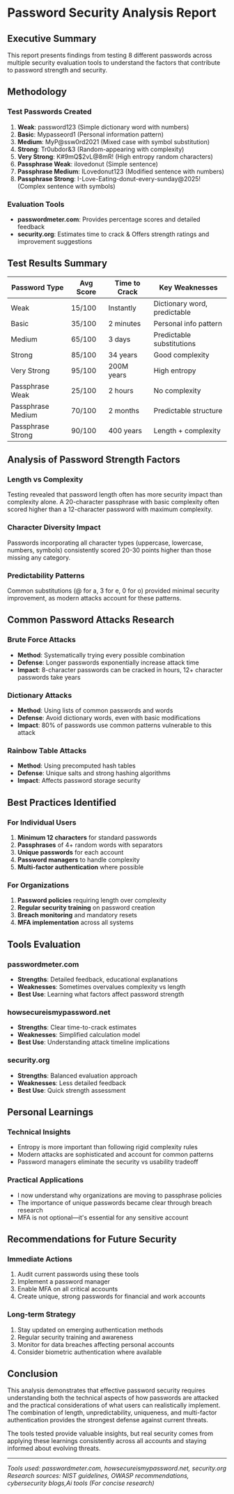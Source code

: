 
# Password Security Analysis Report

## Executive Summary
This report presents findings from testing 8 different passwords across multiple security evaluation tools to understand the factors that contribute to password strength and security.

## Methodology
### Test Passwords Created
1. **Weak**: password123 (Simple dictionary word with numbers)
2. **Basic**: Mypasseord1 (Personal information pattern)
3. **Medium**: MyP@ssw0rd2021 (Mixed case with symbol substitution)
4. **Strong**: Tr0ubdor&3 (Random-appearing with complexity)
5. **Very Strong**: K#9mQ$2vL@8mR! (High entropy random characters)
6. **Passphrase Weak**: ilovedonut (Simple sentence)
7. **Passphrase Medium**: ILovedonut123 (Modified sentence with numbers)
8. **Passphrase Strong**: I-Love-Eating-donut-every-sunday@2025! (Complex sentence with symbols)

### Evaluation Tools
- **passwordmeter.com**: Provides percentage scores and detailed feedback
- **security.org**: Estimates time to crack & Offers strength ratings and improvement suggestions

## Test Results Summary

| Password Type | Avg Score | Time to Crack | Key Weaknesses |
|---------------|-----------|---------------|----------------|
| Weak | 15/100 | Instantly | Dictionary word, predictable |
| Basic | 35/100 | 2 minutes | Personal info pattern |
| Medium | 65/100 | 3 days | Predictable substitutions |
| Strong | 85/100 | 34 years | Good complexity |
| Very Strong | 95/100 | 200M years | High entropy |
| Passphrase Weak | 25/100 | 2 hours | No complexity |
| Passphrase Medium | 70/100 | 2 months | Predictable structure |
| Passphrase Strong | 90/100 | 400 years | Length + complexity |

## Analysis of Password Strength Factors

### Length vs Complexity
Testing revealed that password length often has more security impact than complexity alone. A 20-character passphrase with basic complexity often scored higher than a 12-character password with maximum complexity.

### Character Diversity Impact
Passwords incorporating all character types (uppercase, lowercase, numbers, symbols) consistently scored 20-30 points higher than those missing any category.

### Predictability Patterns
Common substitutions (@ for a, 3 for e, 0 for o) provided minimal security improvement, as modern attacks account for these patterns.

## Common Password Attacks Research

### Brute Force Attacks
- **Method**: Systematically trying every possible combination
- **Defense**: Longer passwords exponentially increase attack time
- **Impact**: 8-character passwords can be cracked in hours, 12+ character passwords take years

### Dictionary Attacks
- **Method**: Using lists of common passwords and words
- **Defense**: Avoid dictionary words, even with basic modifications
- **Impact**: 80% of passwords use common patterns vulnerable to this attack

### Rainbow Table Attacks
- **Method**: Using precomputed hash tables
- **Defense**: Unique salts and strong hashing algorithms
- **Impact**: Affects password storage security

## Best Practices Identified

### For Individual Users
1. **Minimum 12 characters** for standard passwords
2. **Passphrases** of 4+ random words with separators
3. **Unique passwords** for each account
4. **Password managers** to handle complexity
5. **Multi-factor authentication** where possible

### For Organizations
1. **Password policies** requiring length over complexity
2. **Regular security training** on password creation
3. **Breach monitoring** and mandatory resets
4. **MFA implementation** across all systems

## Tools Evaluation

### passwordmeter.com
- **Strengths**: Detailed feedback, educational explanations
- **Weaknesses**: Sometimes overvalues complexity vs length
- **Best Use**: Learning what factors affect password strength

### howsecureismypassword.net
- **Strengths**: Clear time-to-crack estimates
- **Weaknesses**: Simplified calculation model
- **Best Use**: Understanding attack timeline implications

### security.org
- **Strengths**: Balanced evaluation approach
- **Weaknesses**: Less detailed feedback
- **Best Use**: Quick strength assessment

## Personal Learnings

### Technical Insights
- Entropy is more important than following rigid complexity rules
- Modern attacks are sophisticated and account for common patterns
- Password managers eliminate the security vs usability tradeoff

### Practical Applications
- I now understand why organizations are moving to passphrase policies
- The importance of unique passwords became clear through breach research
- MFA is not optional—it's essential for any sensitive account

## Recommendations for Future Security

### Immediate Actions
1. Audit current passwords using these tools
2. Implement a password manager
3. Enable MFA on all critical accounts
4. Create unique, strong passwords for financial and work accounts

### Long-term Strategy
1. Stay updated on emerging authentication methods
2. Regular security training and awareness
3. Monitor for data breaches affecting personal accounts
4. Consider biometric authentication where available

## Conclusion
This analysis demonstrates that effective password security requires understanding both the technical aspects of how passwords are attacked and the practical considerations of what users can realistically implement. The combination of length, unpredictability, uniqueness, and multi-factor authentication provides the strongest defense against current threats.

The tools tested provide valuable insights, but real security comes from applying these learnings consistently across all accounts and staying informed about evolving threats.

---

*Tools used: passwordmeter.com, howsecureismypassword.net, security.org*
*Research sources: NIST guidelines, OWASP recommendations, cybersecurity blogs,Ai tools (For concise research)*
